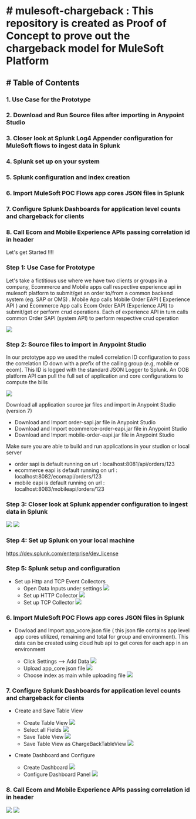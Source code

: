 # # mulesoft-chargeback : This repository is created as Proof of Concept to prove out the chargeback model for MuleSoft Platform 
## # Table of Contents 
###   1. Use Case for the Prototype
###   2. Download and Run Source files after importing in Anypoint Studio
###   3. Closer look at Splunk Log4 Appender configuration for MuleSoft flows to ingest data in Splunk
###   4. Splunk set up on your system 
###   5. Splunk configuration and index creation
###   6. Import MuleSoft POC Flows app cores JSON files in Splunk
###   7. Configure Splunk Dashboards for application level counts and chargeback for clients
###   8. Call Ecom and Mobile Experience APIs passing correlation id in header
  
  Let's get Started !!!!

### Step 1: Use Case for Prototype 
  Let's take a fictitious use where we have two clients or groups in a company, Ecommerce and Mobile apps call respective experience api in mulesoft platform to submit/get an order to/from a common backend system (eg. SAP or OMS) . Mobile App calls Mobile Order EAPI ( Experience API ) and Ecommerce App calls Ecom Order EAPI (Experience API) to submit/get or perform crud operations. Each of experience API in turn calls common Order SAPI (system API) to perform respective crud operation 

![](https://github.com/mulesoft-consulting/mulesoft-chargeback/blob/main/UseCase.png)


### Step 2: Source files to import in Anypoint Studio 

In our prototype app we used the mule4 correlation ID configuration to pass the correlation ID down with a prefix of the calling group (e.g, mobile or ecom). This ID is logged with the standard JSON Logger to Splunk. An OOB platform API can pull the full set of application and core configurations to compute the bills

![](https://github.com/mulesoft-consulting/mulesoft-chargeback/blob/main/APILayers.png)

Download all application source jar files and import in Anypoint Studio (version 7) 
- Download and Import order-sapi.jar file in Anypoint Studio 
- Download and Import ecommerce-order-eapi.jar file in Anypoint Studio
- Download and Import mobile-order-eapi.jar file in Anypoint Studio

Make sure you are able to build and run applications in your studion or local server 
- order sapi is default running on url : localhost:8081/api/orders/123
- ecommerce eapi is default running on url : localhost:8082/ecomapi/orders/123
- mobile eapi is default running on url :  localhost:8083/mobileapi/orders/123

### Step 3: Closer look at Splunk appender configuration to ingest data in Splunk

![](https://github.com/mulesoft-consulting/mulesoft-chargeback/blob/main/log4jappender.png)
![](https://github.com/mulesoft-consulting/mulesoft-chargeback/blob/main/config.png)


### Step 4: Set up Splunk on your local machine 

https://dev.splunk.com/enterprise/dev_license


### Step 5: Splunk setup and configuration 

-  Set up Http and TCP Event Collectors 
   - Open Data Inputs under settings
![](https://github.com/mulesoft-consulting/mulesoft-chargeback/blob/main/DataInputs.png)
   - Set up HTTP Collector
![](https://github.com/mulesoft-consulting/mulesoft-chargeback/blob/main/HttpCollector.png)
   - Set up TCP Collector
![](https://github.com/mulesoft-consulting/mulesoft-chargeback/blob/main/TCPCollector.png)

###   6. Import MuleSoft POC Flows app cores JSON files in Splunk
- Dowload and Import app_vcore.json file ( this json file contains app level app cores utilized, remaining and total for group and environment). This data can be created using cloud hub api to get cores for each app in an environment 

  - Click Settings --> Add Data
![](https://github.com/mulesoft-consulting/mulesoft-chargeback/blob/SettingsAddData.png)
   - Upload app_core json file 
![](https://github.com/mulesoft-consulting/mulesoft-chargeback/blob/main/upload.png)
   - Choose index as main while uploading file 
![](https://github.com/mulesoft-consulting/mulesoft-chargeback/blob/main/mainindexforupload.png)

###   7. Configure Splunk Dashboards for application level counts and chargeback for clients

- Create and Save Table View 
  - Create Table View
![](https://github.com/mulesoft-consulting/mulesoft-chargeback/blob/CreateTableView.png)
   - Select all Fields
![](https://github.com/mulesoft-consulting/mulesoft-chargeback/blob/main/TableViewFields.png)
   - Save Table View 
![](https://github.com/mulesoft-consulting/mulesoft-chargeback/blob/main/SaveTableView.png)
  - Save Table View as ChargeBackTableView
![](https://github.com/mulesoft-consulting/mulesoft-chargeback/blob/main/SaveTableViewAsChargeBackTableView.png)

- Create Dashboard and Configure
  - Create Dashboard
![](https://github.com/mulesoft-consulting/mulesoft-chargeback/blob/main/CreateNewDashboard.png)
   - Configure Dashboard Panel
![](https://github.com/mulesoft-consulting/mulesoft-chargeback/blob/main/CopyChargeBackDemoDashboardxml.png)

###   8. Call Ecom and Mobile Experience APIs passing correlation id in header

![](https://github.com/mulesoft-consulting/mulesoft-chargeback/blob/main/Dashboard.png)
![](https://github.com/mulesoft-consulting/mulesoft-chargeback/blob/main/Cores.png)




